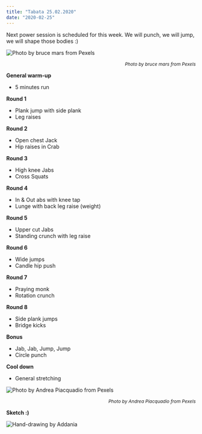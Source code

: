 ```yaml
---
title: "Tabata 25.02.2020"
date: "2020-02-25"
---
```


Next power session is scheduled for this week. We will punch, we will jump, we will shape those bodies :)

![](https://i.imgur.com/pTuwn96.jpg "Photo by bruce mars from Pexels")<p style="font-size: 12px; text-align: right">*Photo by bruce mars from Pexels*</p>


**General warm-up**
- 5 minutes run

**Round 1**
- Plank jump with side plank
- Leg raises

**Round 2**
- Open chest Jack
- Hip raises in Crab

**Round 3**
- High knee Jabs
- Cross Squats

**Round 4**
- In & Out abs with knee tap
- Lunge with back leg raise (weight)

**Round 5**
- Upper cut Jabs
- Standing crunch with leg raise

**Round 6**
- Wide jumps
- Candle hip push

**Round 7**
- Praying monk
- Rotation crunch

**Round 8**
- Side plank jumps
- Bridge kicks

**Bonus**
- Jab, Jab, Jump, Jump
- Circle punch

**Cool down**
- General stretching


![](https://i.imgur.com/FnbnSmg.jpg "Photo by Andrea Piacquadio from Pexels")<p style="font-size: 12px; text-align: right">*Photo by Andrea Piacquadio from Pexels*</p>

**Sketch :)**

![](https://i.imgur.com/VTyPMZ7.jpg "Hand-drawing by Addania")
